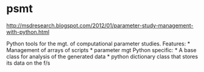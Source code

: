 psmt
====

http://msdresearch.blogspot.com/2012/01/parameter-study-management-with-python.html


Python tools for the mgt. of computational parameter studies. Features: * Management of arrays of scripts * parameter mgt Python specific: * A base class for analysis of the generated data * python dictionary class that stores its data on the f/s
